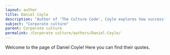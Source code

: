 ```yaml
---
layout: author
title: Daniel Coyle
description: "Author of 'The Culture Code', Coyle explores how successful groups form, function, and evolve. He identifies key elements that foster a positive corporate culture such as safety, vulnerability, and purpose."
subject: "Corporate culture"
parent: Corporate culture
permalink: /Corporate culture/authors/Daniel-Coyle/
---
```


Welcome to the page of Daniel Coyle! Here you can find their quotes.
